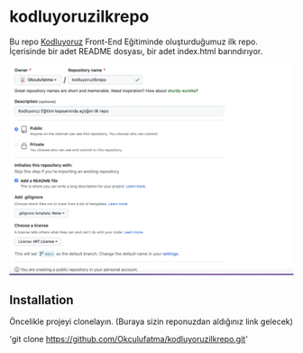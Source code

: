 # kodluyoruzilkrepo

Bu repo [Kodluyoruz](https://www.kodluyoruz.org) Front-End Eğitiminde oluşturduğumuz ilk repo. İçerisinde bir adet README dosyası, bir adet index.html barındırıyor. 

![görsel](https://raw.githubusercontent.com/Okculufatma/kodluyoruzilkrepo/main/Ekran%20Resmi%202022-07-10%2016.53.44.png)

## Installation

Öncelikle projeyi clonelayın. (Buraya sizin reponuzdan aldığınız link gelecek)



'git clone https://github.com/Okculufatma/kodluyoruzilkrepo.git'